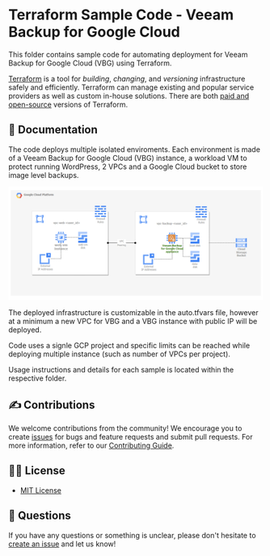 # Terraform Sample Code - Veeam Backup for Google Cloud

This folder contains sample code for automating deployment for Veeam Backup for Google Cloud (VBG) using Terraform.

[Terraform](https://www.terraform.io/intro) is a tool for _building_, _changing_, and _versioning_ infrastructure safely and efficiently. Terraform can manage existing and popular service providers as well as custom in-house solutions. There are both [paid and open-source](https://www.hashicorp.com/products/terraform/pricing) versions of Terraform.

## 📗 Documentation

The code deploys multiple isolated enviroments. Each environment is made of a Veeam Backup for Google Cloud (VBG) instance, a workload VM to protect running WordPress, 2 VPCs and a Google Cloud bucket to store image level backups.

![My Image](images/vbg-std-deploy-diagram.png)

The deployed infrastructure is customizable in the auto.tfvars file, however at a minimum a new VPC for VBG and a VBG instance with public IP will be deployed.

Code uses a signle GCP project and specific limits can be reached while deploying  multiple instance (such as number of VPCs per project).

Usage instructions and details for each sample is located within the respective folder.


## ✍ Contributions

We welcome contributions from the community! We encourage you to create [issues](https://github.com/VeeamHub/veeam-terraform/issues/new/choose) for bugs and feature requests and submit pull requests. For more information, refer to our [Contributing Guide](CONTRIBUTING.md).

## 🤝🏾 License

* [MIT License](LICENSE)

## 🤔 Questions

If you have any questions or something is unclear, please don't hesitate to [create an issue](https://github.com/VeeamHub/veeam-terraform/issues/new/choose) and let us know!
